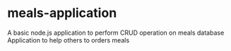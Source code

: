 # meals-application
A basic node.js application to perform CRUD operation on meals database
Application to help others to orders meals
